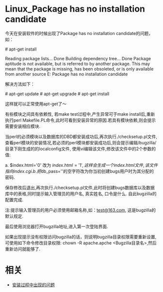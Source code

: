 
# Linux_Package has no installation candidate

今天在安装软件的时候出现了Package has no installation candidate的问题，如：

\# apt-get install <packagename>

Reading package lists... Done
Building dependency tree... Done
Package aptitude is not available, but is referred to by another package.
This may mean that the package is missing, has been obsoleted, or
is only available from another source
E: Package <packagename> has no installation candidate

解决方法如下：

\# apt-get update
\# apt-get upgrade
\# apt-get install <packagename>

这样就可以正常使用apt-get了～


有些模块之间具有依赖性, 若make test过程中,产生异常可于make install后,重新执行perl Makefile.PL命令,此时可看到安装异常的原因.若具有模块依赖,则会提示需要安装相应模块.

当perl的必须模块以及数据库的DBD都安装成功后,再次执行./checksetup.pl文件,查看perl模块的安装情况,若必须的perl模块都安装成功后,则会提示编辑/bugzilla/目录下刚生成的的localconfig文件, 使用vi编辑该文件,修改该文件中的2个参数的值:

a. $index.html='0' 改为 $index.html='1', 这样会生成一个index.html文件,该文件指向index.cgi.
b. 把$db_pass=''的空字符改为你当初创建bugs用户时为其分配的密码.

保存修改后退出,再次执行./checksetup.pl文件,此时将创建bugs数据库以及数据库中的表格,同时提示输入管理员的用户名, 真实姓名, 口令是什么. 自此bugzilla的配置完成.

注:提示输入管理员的用户必须使用邮箱名称,如：test@163.com, 这是bugzilla的默认规定.

最后使用浏览器打开bugzilla地址,进入第一次登陆界面.

如果出现提示没有权限访问bugzilla的话，则说明bugzilla目录权限需要重新设置,可使用如下命令修改目录权限: chown -R apache.apche <Bugzilla目录名>,然后重新访问就能够了.



# 相关

- [安装过程中出现的问题](https://wenku.baidu.com/view/e50a228d55270722192ef7af.html)
